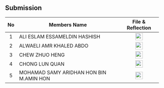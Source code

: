 ## Submission
| No | Members Name |  File & Reflection |
| :-----: |  ------ | :-----: | 
| 1 | ALI ESLAM ESSAMELDIN HASHISH |  <a href="https://github.com/miqbaltariq/SECP1513/tree/main/SECP1513-04/We TECH/ALI ESLAM ESSAMELDIN HASHISH" ><img src="https://github.com/drshahizan/software-engineering/blob/main/project/project/sec01/curiousity/img/document1.png?raw=true" width="24px" height="24px" ></a> | 
| 2 | ALWAELI AMR KHALED ABDO | <a href="https://github.com/miqbaltariq/SECP1513/tree/main/SECP1513-04/We TECH/ALWAELI AMR KHALED ABDO" ><img src="https://github.com/drshahizan/software-engineering/blob/main/project/project/sec01/curiousity/img/document1.png?raw=true" width="24px" height="24px" ></a> | 
| 3 | CHEW ZHUO HENG | <a href="https://github.com/miqbaltariq/SECP1513/tree/main/SECP1513-04/We TECH/CHEW ZHUO HENG" ><img src="https://github.com/drshahizan/software-engineering/blob/main/project/project/sec01/curiousity/img/document1.png?raw=true" width="24px" height="24px" ></a> | 
| 4 | CHONG LUN QUAN | <a href="https://github.com/miqbaltariq/SECP1513/tree/main/SECP1513-04/We TECH/CHONG LUN QUAN" ><img src="https://github.com/drshahizan/software-engineering/blob/main/project/project/sec01/curiousity/img/document1.png?raw=true" width="24px" height="24px" ></a> | 
| 5 | MOHAMAD SAMY ARIDHAN HON BIN M.AMIN HON |  <a href="https://github.com/miqbaltariq/SECP1513/tree/main/SECP1513-04/We TECH/MOHAMAD SAMY ARIDHAN HON BIN M.AMIN HON" ><img src="https://github.com/drshahizan/software-engineering/blob/main/project/project/sec01/curiousity/img/document1.png?raw=true" width="24px" height="24px" ></a> |  
